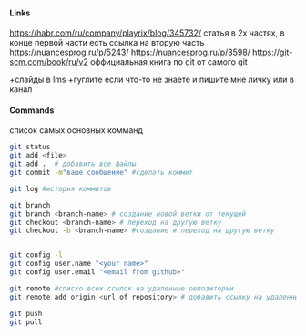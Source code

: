 #### Links

https://habr.com/ru/company/playrix/blog/345732/ статья в 2х частях, в конце первой части есть ссылка на вторую часть
https://nuancesprog.ru/p/5243/
https://nuancesprog.ru/p/3598/
https://git-scm.com/book/ru/v2 оффициальная книга по git от самого git

+слайды в lms
+гуглите если что-то не знаете и пишите мне личку или в канал

#### Commands

список самых основных комманд

```bash
git status
git add <file>
git add .  # добавить все файлы
git commit -m"ваше сообщение" #сделать коммит

git log #история коммитов

git branch
git branch <branch-name> # создание новой ветки от текущей
git checkout <branch-name> # переход на другую ветку
git checkout -b <branch-name> #создание и переход на другую ветку


git config -l
git config user.name "<your name>"
git config user.email "<email from github>"

git remote #списко всех ссылок на удаленные репозитории
git remote add origin <url of repository> # добавить ссылку на удаленный репозиторий

git push
git pull
```
